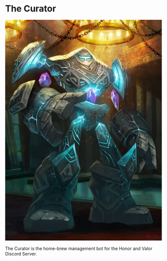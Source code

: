 # The Curator

![The Curator](The_Curator.jpg)

The Curator is the home-brew management bot for the Honor and Valor Discord Server.